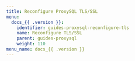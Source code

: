 ```yaml
---
title: Reconfigure ProxySQL TLS/SSL
menu:
  docs_{{ .version }}:
    identifier: guides-proxysql-reconfigure-tls
    name: Reconfigure TLS/SSL
    parent: guides-proxysql
    weight: 110
menu_name: docs_{{ .version }}
---
```

